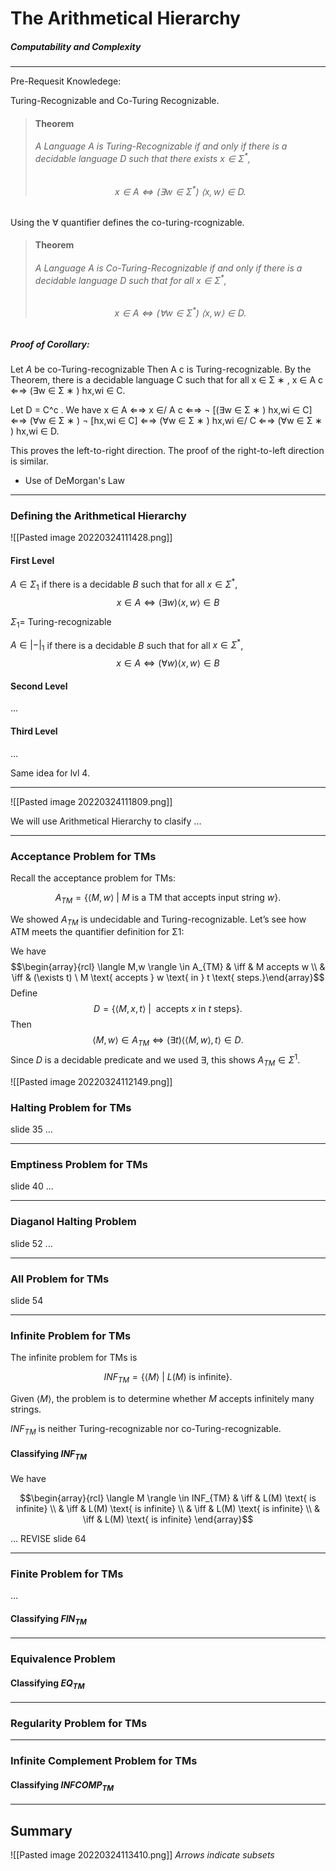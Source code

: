 # The Arithmetical Hierarchy
##### Computability and Complexity

---

Pre-Requesit Knowledege:

Turing-Recognizable and Co-Turing Recognizable.

>#### Theorem
>###### A _Language_ $A$ is Turing-Recognizable if and only if there is a decidable language $D$ such that there exists $x \in \Sigma^*$,
>###### $$x \in A \iff (\exists w \in \Sigma^*) \ \langle x,w \rangle \in D.$$

Using the $\forall$ quantifier defines the co-turing-rcognizable.

>#### Theorem
>###### A _Language_ $A$ is Co-Turing-Recognizable if and only if there is a decidable language $D$ such that for all $x \in \Sigma^*$,
>###### $$x \in A \iff (\forall w \in \Sigma^*) \ \langle x,w \rangle \in D.$$

##### Proof of Corollary:

Let $A$ be co-Turing-recognizable
Then A c is Turing-recognizable. By the Theorem, there is a decidable language C such that for all x ∈ Σ ∗ , 
x ∈ A c ⇐⇒ (∃w ∈ Σ ∗ ) hx,wi ∈ C. 

Let D = C^c . We have 
x ∈ A ⇐⇒ x ∈/ A c 
⇐⇒ ¬ [(∃w ∈ Σ ∗ ) hx,wi ∈ C] 
⇐⇒ (∀w ∈ Σ ∗ ) ¬ [hx,wi ∈ C]
⇐⇒ (∀w ∈ Σ ∗ ) hx,wi ∈/ C 
⇐⇒ (∀w ∈ Σ ∗ ) hx,wi ∈ D. 

This proves the left-to-right direction. The proof of the right-to-left direction is similar.

- Use of DeMorgan's Law

---

### Defining the Arithmetical Hierarchy

![[Pasted image 20220324111428.png]]

#### First Level
$A \in \Sigma_1$ if there is a decidable $B$ such that for all $x \in \Sigma^*$,
$$x \in A \iff (\exists w) \langle x,w \rangle \in B$$

$\Sigma_1 =$ Turing-recognizable 

$A \in |-|_1$ if there is a decidable $B$ such that for all $x \in \Sigma^*$,
$$x \in A \iff (\forall w) \langle x,w \rangle \in B$$

#### Second Level

...

#### Third Level

...

Same idea for lvl 4.

---

![[Pasted image 20220324111809.png]]

We will use Arithmetical Hierarchy to clasify ...

---

### Acceptance Problem for TMs 

Recall the acceptance problem for TMs: 

$$A_{TM} = \{ \langle M,w \rangle \ | \ M \text{ is a TM that accepts input string } w \}. $$

We showed $A_{TM}$ is undecidable and Turing-recognizable. Let’s see how ATM meets the quantifier definition for Σ1: 

We have 
$$\begin{array}{rcl} 
\langle M,w \rangle \in A_{TM} & \iff & M accepts w \\ 
& \iff & (\exists t) \ M \text{ accepts } w \text{ in } t \text{ steps.}\end{array}$$ 
Define 
$$D = \{\langle M, x,t \rangle \ | \ \text{ accepts  } x \text{ in } t \text{ steps}\}. $$
Then 
$$\langle M,w \rangle \in A_{TM} \iff (∃t) \langle \langle M,w \rangle,t\rangle \in D. $$
Since $D$ is a decidable predicate and we used $\exists$, this shows $A_{TM} \in \Sigma^1$.

![[Pasted image 20220324112149.png]]

### Halting Problem for TMs

slide 35
...

---

### Emptiness Problem for TMs 

slide 40
...

---

### Diaganol Halting Problem
slide 52
...

---

### All Problem for TMs 

slide 54

---

### Infinite Problem for TMs

The infinite problem for TMs is 

$$INF_{TM} = \{ \langle M \rangle \ | \ L(M) \text{ is infinite}\}.$$

Given $\langle M \rangle$, the problem is to determine whether $M$ accepts infinitely many strings.

$INF_{TM}$ is neither Turing-recognizable nor co-Turing-recognizable.

#### Classifying $INF_{TM}$

We have 

$$\begin{array}{rcl}
\langle M \rangle \in INF_{TM} & \iff  & L(M) \text{ is infinite} \\
& \iff  & L(M) \text{ is infinite} \\
& \iff  & L(M) \text{ is infinite} \\
& \iff  & L(M) \text{ is infinite} 
\end{array}$$

...
REVISE slide 64

---

### Finite Problem for TMs

...

#### Classifying $FIN_{TM}$

---

### Equivalence Problem

#### Classifying $EQ_{TM}$

---

### Regularity Problem for TMs

---

### Infinite Complement Problem for TMs

#### Classifying $INFCOMP_{TM}$

---

## Summary
![[Pasted image 20220324113410.png]]
_Arrows indicate subsets_